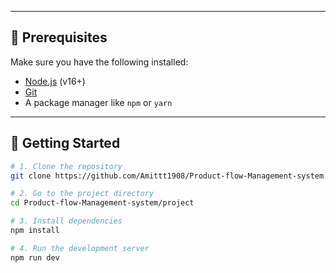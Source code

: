 
---

## 🧪 Prerequisites

Make sure you have the following installed:

- [Node.js](https://nodejs.org/) (v16+)
- [Git](https://git-scm.com/)
- A package manager like `npm` or `yarn`

---

## 🧰 Getting Started

```bash
# 1. Clone the repository
git clone https://github.com/Amittt1908/Product-flow-Management-system.git

# 2. Go to the project directory
cd Product-flow-Management-system/project

# 3. Install dependencies
npm install

# 4. Run the development server
npm run dev
